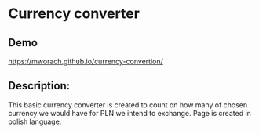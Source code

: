# Currency converter

## Demo

https://mworach.github.io/currency-convertion/

## Description:

This basic currency converter is created to count on how many of chosen currency we would have for PLN we intend to exchange.
Page is created in polish language.